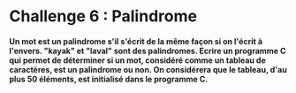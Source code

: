 # Challenge 6 : Palindrome

#### Un mot est un palindrome s'il s'écrit de la même façon si on l'écrit à l'envers. "kayak" et "laval" sont des palindromes. Ecrire un programme C qui permet de déterminer si un mot, considéré comme un tableau de caractères, est un palindrome ou non. On considérera que le tableau, d'au plus 50 éléments, est initialisé dans le programme C.

